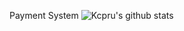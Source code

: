 Payment System 
![Kcpru's github stats](https://github-readme-stats.vercel.app/api?username=kcpru&show_icons=true&theme=radical)